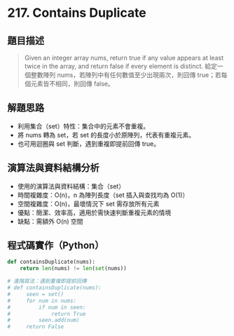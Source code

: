 # 217. Contains Duplicate

## 題目描述
> Given an integer array nums, return true if any value appears at least twice in the array, and return false if every element is distinct.
> 給定一個整數陣列 nums，若陣列中有任何數值至少出現兩次，則回傳 true；若每個元素皆不相同，則回傳 false。

## 解題思路
- 利用集合（set）特性：集合中的元素不會重複。
- 將 nums 轉為 set，若 set 的長度小於原陣列，代表有重複元素。
- 也可用迴圈與 set 判斷，遇到重複即提前回傳 true。

## 演算法與資料結構分析
- 使用的演算法與資料結構：集合（set）
- 時間複雜度：O(n)，n 為陣列長度（set 插入與查找均為 O(1)）
- 空間複雜度：O(n)，最壞情況下 set 需存放所有元素
- 優點：簡潔、效率高，適用於需快速判斷重複元素的情境
- 缺點：需額外 O(n) 空間

## 程式碼實作（Python）
```python
def containsDuplicate(nums):
    return len(nums) != len(set(nums))

# 進階寫法：遇到重複即提前回傳
# def containsDuplicate(nums):
#     seen = set()
#     for num in nums:
#         if num in seen:
#             return True
#         seen.add(num)
#     return False
```